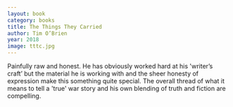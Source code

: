 ```yaml
---
layout: book
category: books
title: The Things They Carried
author: Tim O’Brien
year: 2018
image: tttc.jpg
---
```

Painfully raw and honest.  He has obviously worked hard at his 'writer’s craft’ but the material he is working with and the sheer honesty of expression make this something quite special.  The overall thread of what it means to tell a 'true' war story and his own blending of truth and fiction are compelling.
